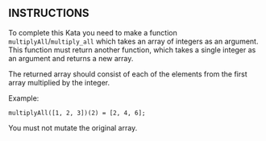 ## INSTRUCTIONS 

To complete this Kata you need to make a function `multiplyAll`/`multiply_all` which takes an array of integers as an argument. This function must return another function, which takes a single integer as an argument and returns a new array.

The returned array should consist of each of the elements from the first array multiplied by the integer.

Example:
```
multiplyAll([1, 2, 3])(2) = [2, 4, 6];
```
You must not mutate the original array.

